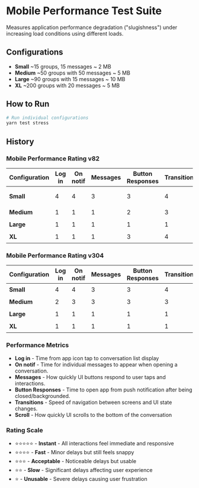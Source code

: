 # Mobile Performance Test Suite

Measures application performance degradation ("slugishness") under increasing load conditions using different loads.

## Configurations

- **Small** ~15 groups, 15 messages ~ 2 MB
- **Medium** ~50 groups with 50 messages ~ 5 MB
- **Large** ~90 groups with 15 messages ~ 10 MB
- **XL** ~200 groups with 20 messages ~ 5 MB

## How to Run

```bash
# Run individual configurations
yarn test stress
```

## History

### Mobile Performance Rating v82

| Configuration | Log in | On notif | Messages | Button Responses | Transitions | Scroll | Rating           |
| ------------- | ------ | -------- | -------- | ---------------- | ----------- | ------ | ---------------- |
| **Small**     | 4      | 4        | 3        | 3                | 4           | 3      | ⭐️⭐️⭐️ (2.83) |
| **Medium**    | 1      | 1        | 1        | 2                | 3           | 3      | ⭐️⭐️⭐️        |
| **Large**     | 1      | 1        | 1        | 1                | 1           | 1      | ⭐️              |
| **XL**        | 1      | 1        | 1        | 3                | 4           | 1      | ⭐️              |

### Mobile Performance Rating v304

| Configuration | Log in | On notif | Messages | Button Responses | Transitions | Scroll | Rating    |
| ------------- | ------ | -------- | -------- | ---------------- | ----------- | ------ | --------- |
| **Small**     | 4      | 4        | 3        | 3                | 4           | 3      | ⭐️⭐️⭐️ |
| **Medium**    | 2      | 3        | 3        | 3                | 3           | 3      | ⭐️⭐️    |
| **Large**     | 1      | 1        | 1        | 1                | 1           | 1      | ⭐️       |
| **XL**        | 1      | 1        | 1        | 1                | 1           | 1      | ⭐️       |

### Performance Metrics

- **Log in** - Time from app icon tap to conversation list display
- **On notif** - Time for individual messages to appear when opening a conversation.
- **Messages** - How quickly UI buttons respond to user taps and interactions.
- **Button Responses** - Time to open app from push notification after being closed/backgrounded.
- **Transitions** - Speed of navigation between screens and UI state changes.
- **Scroll** - How quickly UI scrolls to the bottom of the conversation

### Rating Scale

- ⭐️⭐️⭐️⭐️⭐️ - **Instant** - All interactions feel immediate and responsive
- ⭐️⭐️⭐️⭐️ - **Fast** - Minor delays but still feels snappy
- ⭐️⭐️⭐️ - **Acceptable** - Noticeable delays but usable
- ⭐️⭐️ - **Slow** - Significant delays affecting user experience
- ⭐️ - **Unusable** - Severe delays causing user frustration
